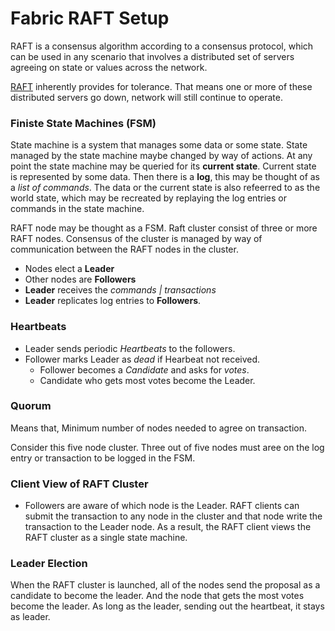 # Fabric RAFT Setup

RAFT is a consensus algorithm according to a consensus protocol, which can be used in any scenario that involves a distributed set of servers agreeing on state or values across the network.

<a href="http://thesecretlivesofdata.com/raft">RAFT</a> inherently provides for tolerance. That means one or more of these distributed servers go down, network will still continue to operate.

### Finiste State Machines (FSM)

State machine is a system that manages some data or some state. State managed by the state machine maybe changed by way of actions. At any point the state machine may be queried for its **current state**. Current state is represented by some data. Then there is a **log**, this may be thought of as a _list of commands_. The data or the current state is also refeerred to as the world state, which may be recreated by replaying the log entries or commands in the state machine.

RAFT node may be thought as a FSM. Raft cluster consist of three or more RAFT nodes. Consensus of the cluster is managed by way of communication between the RAFT nodes in the cluster.

- Nodes elect a **Leader**
- Other nodes are **Followers**
- **Leader** receives the _commands | transactions_
- **Leader** replicates log entries to **Followers**.

### Heartbeats

- Leader sends periodic _Heartbeats_ to the followers.
- Follower marks Leader as _dead_ if Hearbeat not received.
  - Follower becomes a _Candidate_ and asks for _votes_.
  - Candidate who gets most votes become the Leader.

### Quorum

Means that, Minimum number of nodes needed to agree on transaction.

Consider this five node cluster. Three out of five nodes must aree on the log entry or transaction to be logged in the FSM.

### Client View of RAFT Cluster

- Followers are aware of which node is the Leader. RAFT clients can submit the transaction to any node in the cluster and that node write the transaction to the Leader node. As a result, the RAFT client views the RAFT cluster as a single state machine.

### Leader Election

When the RAFT cluster is launched, all of the nodes send the proposal as a candidate to become the leader. And the node that gets the most votes become the leader. As long as the leader, sending out the heartbeat, it stays as leader.

